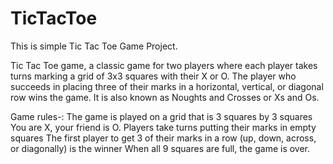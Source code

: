 # TicTacToe
This is simple Tic Tac Toe Game Project.

Tic Tac Toe game, a classic game for two players where each player takes turns marking a grid of 3x3 squares with their X or O. 
The player who succeeds in placing three of their marks in a horizontal, vertical, or diagonal row wins the game. 
It is also known as Noughts and Crosses or Xs and Os.

Game rules-:
The game is played on a grid that is 3 squares by 3 squares
You are X, your friend is O. Players take turns putting their marks in empty squares
The first player to get 3 of their marks in a row (up, down, across, or diagonally) is the winner
When all 9 squares are full, the game is over.
